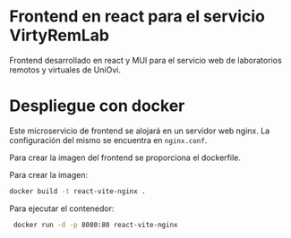 # Frontend en react para el servicio VirtyRemLab

Frontend desarrollado en react y MUI para el servicio web de laboratorios remotos y virtuales de UniOvi. 

# Despliegue con docker

Este microservicio de frontend se alojará en un servidor web nginx. La configuración del mismo se encuentra en ```nginx.conf```.

Para crear la imagen del frontend se proporciona el dockerfile. 

Para crear la imagen:
```bash
docker build -t react-vite-nginx .
```

Para ejecutar el contenedor:
```bash
 docker run -d -p 8080:80 react-vite-nginx
```
